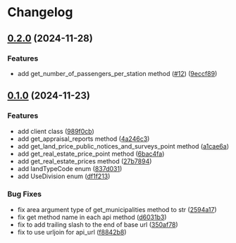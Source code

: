 # Changelog

## [0.2.0](https://github.com/matsudan/pyreinfolib/compare/v0.1.0...v0.2.0) (2024-11-28)


### Features

* add get_number_of_passengers_per_station method ([#12](https://github.com/matsudan/pyreinfolib/issues/12)) ([9eccf89](https://github.com/matsudan/pyreinfolib/commit/9eccf89e473b89cab77d7ee4ab4d2d7c439853a4))

## [0.1.0](https://github.com/matsudan/pyreinfolib/compare/v0.1.0...v0.1.0) (2024-11-23)


### Features

* add client class ([989f0cb](https://github.com/matsudan/pyreinfolib/commit/989f0cb6b440fba08169b315a6e6db5ab95611fb))
* add get_appraisal_reports method ([4a246c3](https://github.com/matsudan/pyreinfolib/commit/4a246c3235db378451deaa2e7a4f7cd7284ac912))
* add get_land_price_public_notices_and_surveys_point method ([a1cae6a](https://github.com/matsudan/pyreinfolib/commit/a1cae6af60b180309f5aa59b49cd11c0a24f5d98))
* add get_real_estate_price_point method ([6bac4fa](https://github.com/matsudan/pyreinfolib/commit/6bac4fa101bbe00bca285a22045f804fd97787ab))
* add get_real_estate_prices method ([27b7894](https://github.com/matsudan/pyreinfolib/commit/27b78947fbcb5074d3ae70f2495b50e08b7504b4))
* add landTypeCode enum ([837d031](https://github.com/matsudan/pyreinfolib/commit/837d03158ff7960f91c892ce525119105eeece93))
* add UseDivision enum ([df1f213](https://github.com/matsudan/pyreinfolib/commit/df1f213e717fc7fd57906b201050d68b7f2b9107))


### Bug Fixes

* fix area argument type of get_municipalities method to str ([2594a17](https://github.com/matsudan/pyreinfolib/commit/2594a17eb1a0ecea271d865dee981788abdc27dd))
* fix get method name in each api method ([d6031b3](https://github.com/matsudan/pyreinfolib/commit/d6031b37f4467f06ff501ebaa38cc1a7a667a542))
* fix to add trailing slash to the end of base url ([350af78](https://github.com/matsudan/pyreinfolib/commit/350af789c65399e477b0075c1d77e49e6f9d1a1a))
* fix to use urljoin for api_url ([f8842b8](https://github.com/matsudan/pyreinfolib/commit/f8842b8999993d47401582c02167b762a615446f))
